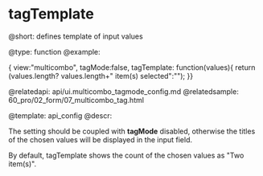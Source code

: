 tagTemplate
=============

@short: defines template of input values
	
@type: function
@example:

{ view:"multicombo", tagMode:false, tagTemplate: function(values){
	return (values.length? values.length+" item(s) selected":"");
}}

@relatedapi:
	api/ui.multicombo_tagmode_config.md
@relatedsample:
	60_pro/02_form/07_multicombo_tag.html

@template:	api_config
@descr:

The setting should be coupled with <b>tagMode</b> disabled, otherwise the titles of the chosen values 
will be displayed in the input field.

By default, tagTemplate shows the count of the chosen values as "Two item(s)".


